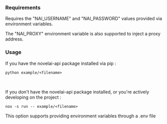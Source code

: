 ### Requirements
Requires the "NAI_USERNAME" and "NAI_PASSWORD" values provided via environment variables.

The "NAI_PROXY" environment variable is also supported to inject a proxy address.

### Usage
If you have the novelai-api package installed via pip :
```
python example/<filename>
```

<br/>

If you don't have the novelai-api package installed, or you're actively developing on the project :
```
nox -s run -- example/<filename>
```
This option supports providing environment variables through a .env file
